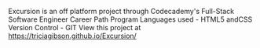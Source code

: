 Excursion is an off platform project through Codecademy's Full-Stack Software Engineer Career Path Program
Languages used - HTML5 andCSS
Version Control - GIT
View this project at https://triciagibson.github.io/Excursion/
